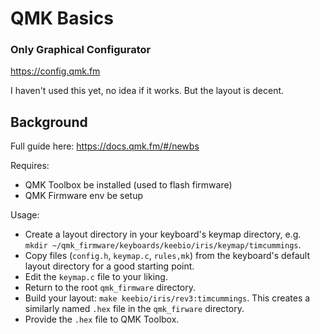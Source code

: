 
# QMK Basics

### Only Graphical Configurator

https://config.qmk.fm

I haven't used this yet, no idea if it works. But the layout is decent.


## Background

Full guide here: https://docs.qmk.fm/#/newbs

Requires:
* QMK Toolbox be installed (used to flash firmware)
* QMK Firmware env be setup


Usage:
* Create a layout directory in your keyboard's keymap directory, e.g. `mkdir ~/qmk_firmware/keyboards/keebio/iris/keymap/timcummings`.
* Copy files (`config.h`, `keymap.c`, `rules,mk`) from the keyboard's default layout directory for a good starting point.
* Edit the `keymap.c` file to your liking.
* Return to the root `qmk_firmware` directory.
* Build your layout: `make keebio/iris/rev3:timcummings`. This creates a similarly named `.hex` file in the `qmk_firware` directory.
* Provide the `.hex` file to QMK Toolbox.
